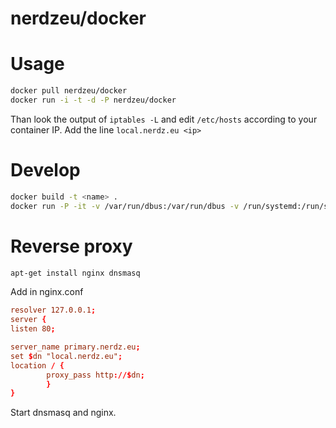 # nerdzeu/docker

# Usage
```sh
docker pull nerdzeu/docker
docker run -i -t -d -P nerdzeu/docker
```

Than look the output of `iptables -L` and edit `/etc/hosts` according to your container IP. Add the line `local.nerdz.eu <ip>`

# Develop

```sh
docker build -t <name> .
docker run -P -it -v /var/run/dbus:/var/run/dbus -v /run/systemd:/run/systemd -v /etc/systemd/system:/etc/systemd/system <container id>
```

# Reverse proxy

```sh
apt-get install nginx dnsmasq
```
Add in nginx.conf

```conf
resolver 127.0.0.1;
server {
listen 80;

server_name primary.nerdz.eu;
set $dn "local.nerdz.eu";
location / {
        proxy_pass http://$dn;
        }
}
```

Start dnsmasq and nginx.

